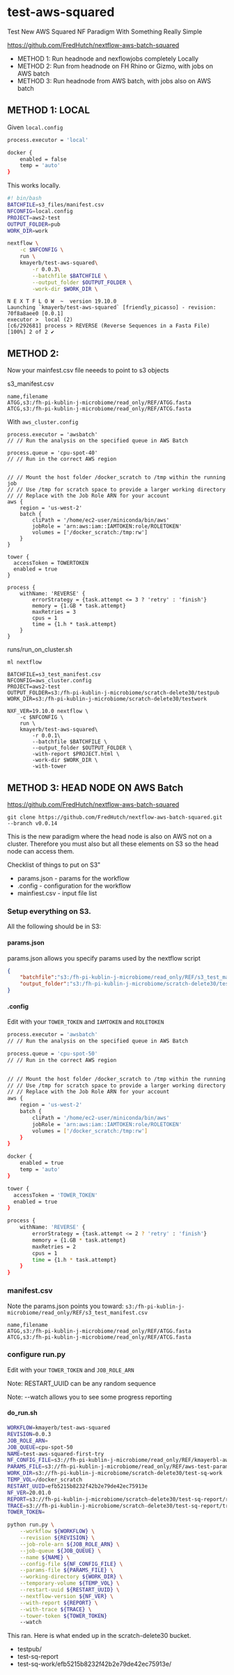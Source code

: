 # test-aws-squared

Test New AWS Squared NF Paradigm With Something Really Simple

<https://github.com/FredHutch/nextflow-aws-batch-squared>

* METHOD 1: Run headnode and nexflowjobs completely Locally 
* METHOD 2: Run from headnode on FH Rhino or Gizmo, with jobs on AWS batch
* METHOD 3: Run headnode from AWS batch, with jobs also on AWS batch

## METHOD 1: LOCAL 

Given `local.config`

```bash
process.executor = 'local'

docker {
    enabled = false
    temp = 'auto'
}
```

This works locally. 

```bash
#! bin/bash
BATCHFILE=s3_files/manifest.csv
NFCONFIG=local.config
PROJECT=aws2-test
OUTPUT_FOLDER=pub
WORK_DIR=work

nextflow \
    -c $NFCONFIG \
    run \
    kmayerb/test-aws-squared\
        -r 0.0.3\
        --batchfile $BATCHFILE \
        --output_folder $OUTPUT_FOLDER \
        -work-dir $WORK_DIR \
```

```
N E X T F L O W  ~  version 19.10.0
Launching `kmayerb/test-aws-squared` [friendly_picasso] - revision: 70f8a8aee0 [0.0.1]
executor >  local (2)
[c6/292681] process > REVERSE (Reverse Sequences in a Fasta File) [100%] 2 of 2 ✔
```


## METHOD 2:

Now your mainfest.csv file neeeds to point to s3 objects

s3_manifest.csv
```
name,filename
ATGG,s3:/fh-pi-kublin-j-microbiome/read_only/REF/ATGG.fasta
ATCG,s3:/fh-pi-kublin-j-microbiome/read_only/REF/ATCG.fasta

```

With `aws_cluster.config`

```
process.executor = 'awsbatch'
// // Run the analysis on the specified queue in AWS Batch

process.queue = 'cpu-spot-40'
// // Run in the correct AWS region


// // Mount the host folder /docker_scratch to /tmp within the running job
// // Use /tmp for scratch space to provide a larger working directory
// // Replace with the Job Role ARN for your account
aws {
    region = 'us-west-2'
    batch {
        cliPath = '/home/ec2-user/miniconda/bin/aws'
        jobRole = 'arn:aws:iam::IAMTOKEN:role/ROLETOKEN'
        volumes = ['/docker_scratch:/tmp:rw']
    }
}

tower {
  accessToken = TOWERTOKEN
  enabled = true
}

process {
    withName: 'REVERSE' {
        errorStrategy = {task.attempt <= 3 ? 'retry' : 'finish'}
        memory = {1.GB * task.attempt}
        maxRetries = 3
        cpus = 1
        time = {1.h * task.attempt}
    }
}
```


runs/run_on_cluster.sh
```
ml nextflow 

BATCHFILE=s3_test_manifest.csv
NFCONFIG=aws_cluster.config
PROJECT=aws2-test
OUTPUT_FOLDER=s3:/fh-pi-kublin-j-microbiome/scratch-delete30/testpub
WORK_DIR=s3:/fh-pi-kublin-j-microbiome/scratch-delete30/testwork

NXF_VER=19.10.0 nextflow \
    -c $NFCONFIG \
    run \
    kmayerb/test-aws-squared\
        -r 0.0.1\
        --batchfile $BATCHFILE \
        --output_folder $OUTPUT_FOLDER \
        -with-report $PROJECT.html \
        -work-dir $WORK_DIR \
        -with-tower

```

## METHOD 3: HEAD NODE ON AWS Batch

<https://github.com/FredHutch/nextflow-aws-batch-squared>

```
git clone https://github.com/FredHutch/nextflow-aws-batch-squared.git --branch v0.0.14
```

This is the new paradigm where the head node is also on AWS not on a cluster. 
Therefore you must also but all these elements on S3 so the head node can 
access them.

Checklist of things to put on S3"

* params.json - params for the workflow
* .config - configuration for the workflow
* mainfiest.csv - input file list


### Setup everything on S3.

All the following should be in S3: 

#### params.json

params.json allows you specify params used by the nextflow script

```json
{
	"batchfile":"s3:/fh-pi-kublin-j-microbiome/read_only/REF/s3_test_manifest.csv",
	"output_folder":"s3:/fh-pi-kublin-j-microbiome/scratch-delete30/testpub"
}
```

#### .config

Edit with your `TOWER_TOKEN` and `IAMTOKEN` and `ROLETOKEN`

```bash
process.executor = 'awsbatch'
// // Run the analysis on the specified queue in AWS Batch

process.queue = 'cpu-spot-50'
// // Run in the correct AWS region


// // Mount the host folder /docker_scratch to /tmp within the running job
// // Use /tmp for scratch space to provide a larger working directory
// // Replace with the Job Role ARN for your account
aws {
    region = 'us-west-2'
    batch {
        cliPath = '/home/ec2-user/miniconda/bin/aws'
        jobRole = 'arn:aws:iam::IAMTOKEN:role/ROLETOKEN'
        volumes = ['/docker_scratch:/tmp:rw']
    }
}

docker {
    enabled = true
    temp = 'auto'
}

tower {
  accessToken = 'TOWER_TOKEN'
  enabled = true
}

process {
    withName: 'REVERSE' {
        errorStrategy = {task.attempt <= 2 ? 'retry' : 'finish'}
        memory = {1.GB * task.attempt}
        maxRetries = 2
        cpus = 1
        time = {1.h * task.attempt}
    }
}
```

### manifest.csv

Note the params.json points you toward: `s3:/fh-pi-kublin-j-microbiome/read_only/REF/s3_test_manifest.csv`

```
name,filename
ATGG,s3:/fh-pi-kublin-j-microbiome/read_only/REF/ATGG.fasta
ATCG,s3:/fh-pi-kublin-j-microbiome/read_only/REF/ATCG.fasta
```

### configure run.py 

Edit with your `TOWER_TOKEN` and `JOB_ROLE_ARN`

Note: RESTART_UUID can be any random sequence

Note: --watch allows you to see some progress reporting

#### do_run.sh

```bash
WORKFLOW=kmayerb/test-aws-squared
REVISION=0.0.3
JOB_ROLE_ARN=
JOB_QUEUE=cpu-spot-50
NAME=test-aws-squared-first-try
NF_CONFIG_FILE=s3://fh-pi-kublin-j-microbiome/read_only/REF/kmayerbl-aws-test.config
PARAMS_FILE=s3://fh-pi-kublin-j-microbiome/read_only/REF/aws-test-params.json
WORK_DIR=s3://fh-pi-kublin-j-microbiome/scratch-delete30/test-sq-work
TEMP_VOL=/docker_scratch
RESTART_UUID=efb5215b8232f42b2e79de42ec75913e
NF_VER=20.01.0
REPORT=s3://fh-pi-kublin-j-microbiome/scratch-delete30/test-sq-report/report.html
TRACE=s3://fh-pi-kublin-j-microbiome/scratch-delete30/test-sq-report/trace.html
TOWER_TOKEN=

python run.py \
    --workflow ${WORKFLOW} \
    --revision ${REVISION} \
    --job-role-arn ${JOB_ROLE_ARN} \
    --job-queue ${JOB_QUEUE} \
    --name ${NAME} \
    --config-file ${NF_CONFIG_FILE} \
    --params-file ${PARAMS_FILE} \
    --working-directory ${WORK_DIR} \
    --temporary-volume ${TEMP_VOL} \
    --restart-uuid ${RESTART_UUID} \
    --nextflow-version ${NF_VER} \
    --with-report ${REPORT} \
    --with-trace ${TRACE} \
    --tower-token ${TOWER_TOKEN}
    --watch
```

This ran. Here is what ended up in the scratch-delete30 bucket. 

* testpub/
* test-sq-report
* test-sq-work/efb5215b8232f42b2e79de42ec75913e/



